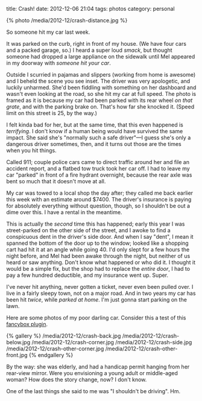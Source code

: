 title: Crash!
date: 2012-12-06 21:04
tags: photos
category: personal


<div class="prose-illustration" markdown="1">
{% photo /media/2012-12/crash-distance.jpg %}
</div>

So someone hit my car last week.

It was parked on the curb, right in front of my house. (We have four cars and a packed garage, so.)  I heard a super loud _smack_, but thought someone had dropped a large appliance on the sidewalk until Mel appeared in my doorway with _someone hit your car_.

Outside I scurried in pajamas and slippers (working from home is awesome) and I beheld the scene you see inset.  The driver was very apologetic, and luckily unharmed.  She'd been fiddling with something on her dashboard and wasn't even looking at the road, so she hit my car at full speed.  The photo is framed as it is because my car had been parked with its rear wheel _on that grate_, and with the parking brake on.  That's how far she knocked it.  (Speed limit on this street is 25, by the way.)

I felt kinda bad for her, but at the same time, that this even happened is _terrifying_.  I don't know if a human being would have survived the same impact.  She said she's "normally such a safe driver"—I guess she's only a dangerous driver sometimes, then, and it turns out those are the times when you hit things.

Called 911; couple police cars came to direct traffic around her and file an accident report, and a flatbed tow truck took her car off.  I had to leave my car "parked" in front of a fire hydrant overnight, because the rear axle was bent so much that it doesn't move at all.

My car was towed to a local shop the day after; they called me back earlier this week with an estimate around $7400.  The driver's insurance is paying for absolutely everything without question, though, so I shouldn't be out a dime over this.  I have a rental in the meantime.

This is actually the _second_ time this has happened; early this year I was street-parked on the other side of the street, and I awoke to find a conspicuous dent in the driver's side door.  And when I say "dent", I mean it spanned the bottom of the door up to the window; looked like a shopping cart had hit it at an angle while going 40.  I'd only slept for a few hours the night before, and Mel had been awake through the night, but neither of us heard or saw anything.  Don't know what happened or who did it.  I thought it would be a simple fix, but the shop had to replace the _entire door_, I had to pay a few hundred deductible, and my insurance went up.  Super.

I've never hit anything, never gotten a ticket, never even been pulled over.  I live in a fairly sleepy town, not on a major road.  And in two years my car has been hit _twice_, while _parked at home_.  I'm just gonna start parking on the lawn.

Here are some photos of my poor darling car.  Consider this a test of this [fancybox plugin][].

<!-- more -->

{% gallery %}
/media/2012-12/crash-back.jpg
/media/2012-12/crash-below.jpg
/media/2012-12/crash-corner.jpg
/media/2012-12/crash-side.jpg
/media/2012-12/crash-other-corner.jpg
/media/2012-12/crash-other-front.jpg
{% endgallery %}

By the way: she was elderly, and had a handicap permit hanging from her rear-view mirror.  Were you envisioning a young adult or middle-aged woman?  How does the story change, now?  I don't know.

One of the last things she said to me was "I shouldn't be driving".  Hm.


[fancybox plugin]: http://tritarget.org/blog/2012/05/07/integrating-photos-into-octopress-using-fancybox-and-plugin/
